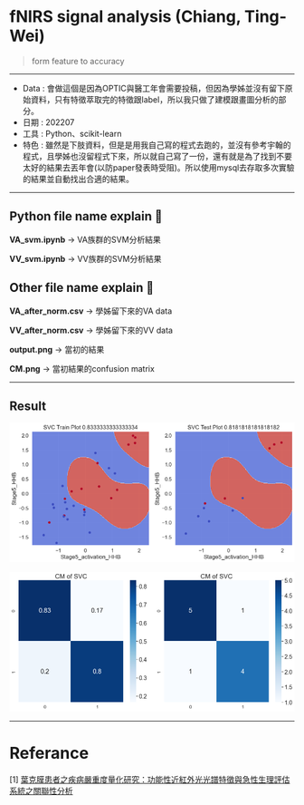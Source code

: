 # fNIRS signal analysis (Chiang, Ting-Wei)

> form feature to accuracy

---
- Data : 會做這個是因為OPTIC與醫工年會需要投稿，但因為學姊並沒有留下原始資料，只有特徵萃取完的特徵跟label，所以我只做了建模跟畫圖分析的部分。
- 日期 : 202207
- 工具 : Python、scikit-learn
- 特色 : 雖然是下肢資料，但是是用我自己寫的程式去跑的，並沒有參考宇翰的程式，且學姊也沒留程式下來，所以就自己寫了一份，還有就是為了找到不要太好的結果去丟年會(以防paper發表時受阻)。所以使用mysql去存取多次實驗的結果並自動找出合適的結果。

---
## Python file name explain 🔰

**VA_svm.ipynb** → VA族群的SVM分析結果

**VV_svm.ipynb** → VV族群的SVM分析結果


## Other file name explain 🔰

**VA_after_norm.csv** → 學姊留下來的VA data
 
**VV_after_norm.csv** → 學姊留下來的VV data

**output.png** → 當初的結果

**CM.png** → 當初結果的confusion matrix

--- 
## Result
![output](https://github.com/JulianLee310514065/Complete-Project/blob/main/fNIRS%20signal%20analysis%20(Chiang)/output.png)

![CM](https://github.com/JulianLee310514065/Complete-Project/blob/main/fNIRS%20signal%20analysis%20(Chiang)/CM.png)

---
# Referance
[1] [葉克膜患者之疾病嚴重度量化研究：功能性近紅外光光譜特徵與急性生理評估系統之關聯性分析](https://hdl.handle.net/11296/v732tc)
